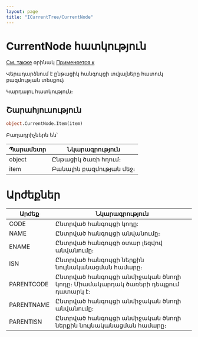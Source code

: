 ```yaml
---
layout: page
title: "ICurrentTree/CurrentNode"
---
```



# CurrentNode հատկություն

[См. также](../ICurrentTree.md) օրինակ [Применяется к](../ICurrentTree.md)

Վերադարձնում է ընթացիկ հանգույցի տվյալները հատուկ բազմության տեսքով։

Կարդալու հատկություն։


## Շարահյուսություն

``` vb
object.CurrentNode.Item(item)
```

Բաղադրիչներն են՝


| Պարամետր | Նկարագրություն |
|--|--|
| object |  Ընթացիկ ծառի հղում։|
| item | Բանալին բազմության մեջ։ |


# Արժեքներ


| Արժեք | Նկարագրություն |
|--|--|
| CODE | Ընտրված հանգույցի կոդը:  |
| NAME | Ընտրված հանգույցի անվանումը։  |
| ENAME | Ընտրված հանգույցի օտար լեզվով անվանումը։  |
| ISN | Ընտրված հանգույցի ներքին նույնականացման համարը։ |
| PARENTCODE | Ընտրված հանգույցի անմիջական ծնողի կոդը։ Միամակարդակ ծառերի դեպքում դատարկ է։ |
| PARENTNAME | Ընտրված հանգույցի անմիջական ծնողի անվանումը։ |
| PARENTISN | Ընտրված հանգույցի անմիջական ծնողի ներքին նույնականացման համարը։|



